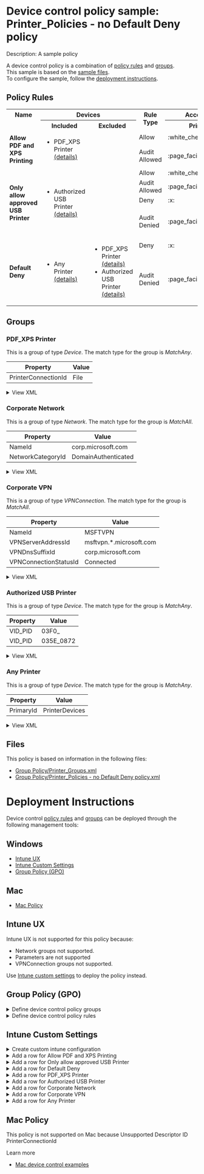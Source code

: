 # Device control policy sample: Printer_Policies - no Default Deny policy

Description: A sample policy

A device control policy is a combination of [policy rules](#policy-rules) and [groups](#groups).  
This sample is based on the [sample files](#files).  
To configure the sample, follow the [deployment instructions](#deployment-instructions).  

## Policy Rules
<table>
    <tr>
        <th rowspan="2" valign="top">Name</th>
        <th colspan="2" valign="top">Devices</th>
        <th rowspan="2" valign="top">Rule Type</th>
        <th colspan="1" valign="top"><center>Access</center></th><th rowspan="2" valign="top">Notification</th>
        <th rowspan="2" valign="top">Conditions</th>
    </tr>
    <tr>
        <th>Included</th>
        <th>Excluded</th>
        <th>Print</th>
        </tr><tr>
            <td rowspan="2"><b>Allow PDF and XPS Printing</b></td>
            <td rowspan="2 valign="top">
                <ul><li>PDF_XPS Printer<a href="#pdf_xps-printer" title="MatchAny [{'PrinterConnectionId': 'File'}]"> (details)</a></ul>
            </td>
            <td rowspan="2" valign="top">
                <ul></ul>
            </td>
            <td>Allow</td>
            <td>:white_check_mark:</td>
            <td>None (0)</td> 
            <td>
                <center>-</center></td>
        </tr><tr>
            <td>Audit Allowed</td>
            <td>:page_facing_up:</td>
            <td>Send event (2)</td>
            <td> 
                <center>-</center></td>
        </tr><tr>
            <td rowspan="4"><b>Only allow approved USB Printer</b></td>
            <td rowspan="4 valign="top">
                <ul><li>Authorized USB Printer<a href="#authorized-usb-printer" title="MatchAny [{'VID_PID': '03F0_'}, {'VID_PID': '035E_0872'}]"> (details)</a></ul>
            </td>
            <td rowspan="4" valign="top">
                <ul></ul>
            </td>
            <td>Allow</td>
            <td>:white_check_mark:</td>
            <td>None (0)</td> 
            <td>
                <details>
                <summary>View</summary>
                User condition: All Users<br>
                Parameters: MatchAny
                <ul><li> MatchAny 
                        <ul><li>Corporate Network<a href="#corporate-network" title="MatchAll [{'NameId': 'corp.microsoft.com'}, {'NetworkCategoryId': 'DomainAuthenticated'}]"> (details)</a></ul><li> MatchAny 
                        <ul><li>Corporate VPN<a href="#corporate-vpn" title="MatchAll [{'NameId': 'MSFTVPN'}, {'VPNServerAddressId': 'msftvpn.*.microsoft.com'}, {'VPNDnsSuffixId': 'corp.microsoft.com'}, {'VPNConnectionStatusId': 'Connected'}]"> (details)</a></ul>
                </ul>
                </details></td>
        </tr><tr>
            <td>Audit Allowed</td>
            <td>:page_facing_up:</td>
            <td>Send event (2)</td>
            <td> 
                <center>-</center></td>
        </tr><tr>
            <td>Deny</td>
            <td>:x:</td>
            <td>None (0)</td>
            <td> 
                <center>-</center></td>
        </tr><tr>
            <td>Audit Denied</td>
            <td>:page_facing_up:</td>
            <td>Show notification and Send event (3)</td>
            <td> 
                <center>-</center></td>
        </tr><tr>
            <td rowspan="2"><b>Default Deny</b></td>
            <td rowspan="2 valign="top">
                <ul><li>Any Printer<a href="#any-printer" title="MatchAny [{'PrimaryId': 'PrinterDevices'}]"> (details)</a></ul>
            </td>
            <td rowspan="2" valign="top">
                <ul><li>PDF_XPS Printer<a href="#pdf_xps-printer" title="MatchAny [{'PrinterConnectionId': 'File'}]"> (details)</a><li>Authorized USB Printer<a href="#authorized-usb-printer" title="MatchAny [{'VID_PID': '03F0_'}, {'VID_PID': '035E_0872'}]"> (details)</a></ul>
            </td>
            <td>Deny</td>
            <td>:x:</td>
            <td>None (0)</td> 
            <td>
                <center>-</center></td>
        </tr><tr>
            <td>Audit Denied</td>
            <td>:page_facing_up:</td>
            <td>Show notification and Send event (3)</td>
            <td> 
                <center>-</center></td>
        </tr></table>

## Groups


### PDF_XPS Printer

This is a group of type *Device*. 
The match type for the group is *MatchAny*.

|  Property | Value |
|-----------|-------|
| PrinterConnectionId | File |

<details>
<summary>View XML</summary>

```xml
<Group Id="{e5170dfb-19a9-4466-8109-d36c9c912b4e}" Type="Device">
	<!-- ./Vendor/MSFT/Defender/Configuration/DeviceControl/PolicyGroups/%7Be5170dfb-19a9-4466-8109-d36c9c912b4e%7D/GroupData -->
	<Name>PDF_XPS Printer</Name>
	<MatchType>MatchAny</MatchType>
	<DescriptorIdList>
		<PrinterConnectionId>File</PrinterConnectionId>
	</DescriptorIdList>
</Group>
```
</details>

### Corporate Network

This is a group of type *Network*. 
The match type for the group is *MatchAll*.

|  Property | Value |
|-----------|-------|
| NameId | corp.microsoft.com |
| NetworkCategoryId | DomainAuthenticated |

<details>
<summary>View XML</summary>

```xml
<Group Id="{83d4b74a-af7c-4399-812c-fb9037e2c2b7}" Type="Network">
	<!-- ./Vendor/MSFT/Defender/Configuration/DeviceControl/PolicyGroups/%7B83d4b74a-af7c-4399-812c-fb9037e2c2b7%7D/GroupData -->
	<Name>Corporate Network</Name>
	<MatchType>MatchAll</MatchType>
	<DescriptorIdList>
		<NameId>corp.microsoft.com</NameId>
		<NetworkCategoryId>DomainAuthenticated</NetworkCategoryId>
	</DescriptorIdList>
</Group>
```
</details>

### Corporate VPN

This is a group of type *VPNConnection*. 
The match type for the group is *MatchAll*.

|  Property | Value |
|-----------|-------|
| NameId | MSFTVPN |
| VPNServerAddressId | msftvpn.*.microsoft.com |
| VPNDnsSuffixId | corp.microsoft.com |
| VPNConnectionStatusId | Connected |

<details>
<summary>View XML</summary>

```xml
<Group Id="{d633d17d-d1d1-4c73-aa27-c545c343b6d7}" Type="VPNConnection">
	<!-- ./Vendor/MSFT/Defender/Configuration/DeviceControl/PolicyGroups/%7Bd633d17d-d1d1-4c73-aa27-c545c343b6d7%7D/GroupData -->
	<Name>Corporate VPN</Name>
	<MatchType>MatchAll</MatchType>
	<DescriptorIdList>
		<NameId>MSFTVPN</NameId>
		<VPNServerAddressId>msftvpn.*.microsoft.com</VPNServerAddressId>
		<VPNDnsSuffixId>corp.microsoft.com</VPNDnsSuffixId>
		<VPNConnectionStatusId>Connected</VPNConnectionStatusId>
	</DescriptorIdList>
</Group>
```
</details>

### Authorized USB Printer

This is a group of type *Device*. 
The match type for the group is *MatchAny*.

|  Property | Value |
|-----------|-------|
| VID_PID | 03F0_ |
| VID_PID | 035E_0872 |

<details>
<summary>View XML</summary>

```xml
<Group Id="{05b56e90-e682-48ff-a6c0-5602c9638182}" Type="Device">
	<!-- ./Vendor/MSFT/Defender/Configuration/DeviceControl/PolicyGroups/%7B05b56e90-e682-48ff-a6c0-5602c9638182%7D/GroupData -->
	<Name>Authorized USB Printer</Name>
	<MatchType>MatchAny</MatchType>
	<DescriptorIdList>
		<VID_PID>03F0_</VID_PID>
		<VID_PID>035E_0872</VID_PID>
	</DescriptorIdList>
</Group>
```
</details>

### Any Printer

This is a group of type *Device*. 
The match type for the group is *MatchAny*.

|  Property | Value |
|-----------|-------|
| PrimaryId | PrinterDevices |

<details>
<summary>View XML</summary>

```xml
<Group Id="{090b8e1d-5c7b-4f69-a4f2-fb76fa0535fc}" Type="Device">
	<!-- ./Vendor/MSFT/Defender/Configuration/DeviceControl/PolicyGroups/%7B090b8e1d-5c7b-4f69-a4f2-fb76fa0535fc%7D/GroupData -->
	<Name>Any Printer</Name>
	<MatchType>MatchAny</MatchType>
	<DescriptorIdList>
		<PrimaryId>PrinterDevices</PrimaryId>
	</DescriptorIdList>
</Group>
```
</details>


## Files
This policy is based on information in the following files:

- [Group Policy/Printer_Groups.xml](Group%20Policy/Printer_Groups.xml)
- [Group Policy/Printer_Policies - no Default Deny policy.xml](Group%20Policy/Printer_Policies%20-%20no%20Default%20Deny%20policy.xml)


# Deployment Instructions

Device control [policy rules](#policy-rules) and [groups](#groups) can be deployed through the following management tools:

## Windows
- [Intune UX](#intune-ux)
- [Intune Custom Settings](#intune-custom-settings)
- [Group Policy (GPO)](#group-policy-gpo)

## Mac
- [Mac Policy](#mac-policy)

## Intune UX

Intune UX is not supported for this policy because:
- Network groups not supported.
- Parameters are not supported
- VPNConnection groups not supported.

Use [Intune custom settings](#intune-custom-settings) to deploy the policy instead.


## Group Policy (GPO)
<details>
<summary>Define device control policy groups</summary>

   1. Go to Computer Configuration > Administrative Templates > Windows Components > Microsoft Defender Antivirus > Device Control > Define device control policy groups.
   2. Save the XML below to a network share.
```xml
<Groups>
	<Group Id="{e5170dfb-19a9-4466-8109-d36c9c912b4e}" Type="Device">
		<!-- ./Vendor/MSFT/Defender/Configuration/DeviceControl/PolicyGroups/%7Be5170dfb-19a9-4466-8109-d36c9c912b4e%7D/GroupData -->
		<Name>PDF_XPS Printer</Name>
		<MatchType>MatchAny</MatchType>
		<DescriptorIdList>
			<PrinterConnectionId>File</PrinterConnectionId>
		</DescriptorIdList>
	</Group>
	<Group Id="{83d4b74a-af7c-4399-812c-fb9037e2c2b7}" Type="Network">
		<!-- ./Vendor/MSFT/Defender/Configuration/DeviceControl/PolicyGroups/%7B83d4b74a-af7c-4399-812c-fb9037e2c2b7%7D/GroupData -->
		<Name>Corporate Network</Name>
		<MatchType>MatchAll</MatchType>
		<DescriptorIdList>
			<NameId>corp.microsoft.com</NameId>
			<NetworkCategoryId>DomainAuthenticated</NetworkCategoryId>
		</DescriptorIdList>
	</Group>
	<Group Id="{d633d17d-d1d1-4c73-aa27-c545c343b6d7}" Type="VPNConnection">
		<!-- ./Vendor/MSFT/Defender/Configuration/DeviceControl/PolicyGroups/%7Bd633d17d-d1d1-4c73-aa27-c545c343b6d7%7D/GroupData -->
		<Name>Corporate VPN</Name>
		<MatchType>MatchAll</MatchType>
		<DescriptorIdList>
			<NameId>MSFTVPN</NameId>
			<VPNServerAddressId>msftvpn.*.microsoft.com</VPNServerAddressId>
			<VPNDnsSuffixId>corp.microsoft.com</VPNDnsSuffixId>
			<VPNConnectionStatusId>Connected</VPNConnectionStatusId>
		</DescriptorIdList>
	</Group>
	<Group Id="{05b56e90-e682-48ff-a6c0-5602c9638182}" Type="Device">
		<!-- ./Vendor/MSFT/Defender/Configuration/DeviceControl/PolicyGroups/%7B05b56e90-e682-48ff-a6c0-5602c9638182%7D/GroupData -->
		<Name>Authorized USB Printer</Name>
		<MatchType>MatchAny</MatchType>
		<DescriptorIdList>
			<VID_PID>03F0_</VID_PID>
			<VID_PID>035E_0872</VID_PID>
		</DescriptorIdList>
	</Group>
	<Group Id="{090b8e1d-5c7b-4f69-a4f2-fb76fa0535fc}" Type="Device">
		<!-- ./Vendor/MSFT/Defender/Configuration/DeviceControl/PolicyGroups/%7B090b8e1d-5c7b-4f69-a4f2-fb76fa0535fc%7D/GroupData -->
		<Name>Any Printer</Name>
		<MatchType>MatchAny</MatchType>
		<DescriptorIdList>
			<PrimaryId>PrinterDevices</PrimaryId>
		</DescriptorIdList>
	</Group>
</Groups>
```
   3. In the Define device control policy groups window, select *Enabled* and specify the network share file path containing the XML groups data.
</details>

<details>
<summary>Define device control policy rules</summary>
 
  1. Go to Computer Configuration > Administrative Templates > Windows Components > Microsoft Defender Antivirus > Device Control > Define device control policy rules.
  2. Save the XML below to a network share.
```xml
<PolicyRules>
	<PolicyRule Id="{f5877f47-78ab-4f33-94e4-c44f18ec6dca}" >
		<!-- ./Vendor/MSFT/Defender/Configuration/DeviceControl/PolicyRules/%7Bf5877f47-78ab-4f33-94e4-c44f18ec6dca%7D/RuleData -->
		<Name>Allow PDF and XPS Printing</Name>
		<IncludedIdList>
			<GroupId>{e5170dfb-19a9-4466-8109-d36c9c912b4e}</GroupId>
		</IncludedIdList>
		<ExcludedIdList>
		</ExcludedIdList>
		<Entry Id="{12bd5f8e-94e8-4205-a990-635c24e43c59}">
			<Type>Allow</Type>
			<AccessMask>64</AccessMask>
			<Options>0</Options>
		</Entry>
		<Entry Id="{0fef09f8-7a68-4827-841b-d48afef6ba4c}">
			<Type>AuditAllowed</Type>
			<AccessMask>64</AccessMask>
			<Options>2</Options>
		</Entry>
	</PolicyRule>
	<PolicyRule Id="{f7e75634-7eec-4e67-bec5-5e7750cb9e02}" >
		<!-- ./Vendor/MSFT/Defender/Configuration/DeviceControl/PolicyRules/%7Bf7e75634-7eec-4e67-bec5-5e7750cb9e02%7D/RuleData -->
		<Name>Only allow approved USB Printer</Name>
		<IncludedIdList>
			<GroupId>{05b56e90-e682-48ff-a6c0-5602c9638182}</GroupId>
		</IncludedIdList>
		<ExcludedIdList>
		</ExcludedIdList>
		<Entry Id="{27c79875-25d2-4765-aec2-cb2d1000613f}">
			<Type>Allow</Type>
			<AccessMask>64</AccessMask>
			<Options>0</Options>
			<Parameters MatchType="MatchAny">
				<Network MatchType="MatchAny">
					<GroupId>{83d4b74a-af7c-4399-812c-fb9037e2c2b7}</GroupId>
				</Network>
				<VPNConnection MatchType="MatchAny">
					<GroupId>{d633d17d-d1d1-4c73-aa27-c545c343b6d7}</GroupId>
				</VPNConnection>
			</Parameters>
		</Entry>
		<Entry Id="{b280c2bf-ca5d-46a1-afc9-7e34d8098ca7}">
			<Type>AuditAllowed</Type>
			<AccessMask>64</AccessMask>
			<Options>2</Options>
		</Entry>
		<Entry Id="{e1c591a1-c8b8-4cfa-986a-aa0a689097b6}">
			<Type>Deny</Type>
			<AccessMask>64</AccessMask>
			<Options>0</Options>
		</Entry>
		<Entry Id="{c413f1f2-109f-43ca-a8a2-a40ab689fe86}">
			<Type>AuditDenied</Type>
			<AccessMask>64</AccessMask>
			<Options>3</Options>
		</Entry>
	</PolicyRule>
	<PolicyRule Id="{e6ccf2cb-20d6-4478-bf2d-66f247ced6f3}" >
		<!-- ./Vendor/MSFT/Defender/Configuration/DeviceControl/PolicyRules/%7Be6ccf2cb-20d6-4478-bf2d-66f247ced6f3%7D/RuleData -->
		<Name>Default Deny</Name>
		<IncludedIdList>
			<GroupId>{090b8e1d-5c7b-4f69-a4f2-fb76fa0535fc}</GroupId>
		</IncludedIdList>
		<ExcludedIdList>
			<GroupId>{e5170dfb-19a9-4466-8109-d36c9c912b4e}</GroupId>
			<GroupId>{05b56e90-e682-48ff-a6c0-5602c9638182}</GroupId>
		</ExcludedIdList>
		<Entry Id="{6b9cf286-ec70-4463-bfaf-29f32bb5f0dc}">
			<Type>Deny</Type>
			<AccessMask>64</AccessMask>
			<Options>0</Options>
		</Entry>
		<Entry Id="{48fe1c20-83ef-4163-aa99-882f49f3ec1d}">
			<Type>AuditDenied</Type>
			<AccessMask>64</AccessMask>
			<Options>3</Options>
		</Entry>
	</PolicyRule>
</PolicyRules>
```
  3. In the Define device control policy rules window, select *Enabled*, and enter the network share file path containing the XML rules data.
</details>

## Intune Custom Settings

<details>
<summary>Create custom intune configuration</summary>

   1. Navigate to Devices > Configuration profiles
   2. Click Create (New Policy)
   3. Select Platform "Windows 10 and Later"
   4. Select Profile "Templates"
   5. Select Template Name "Custom"
   6. Click "Create"
   7. Under Name, enter **
   8. Optionally, enter a description
   9. Click "Next" 
</details>
<details>
<summary>Add a row for Allow PDF and XPS Printing</summary>  
   
   1. Click "Add"
   2. For Name, enter *Allow PDF and XPS Printing*
   3. For Description, enter **
   4. For OMA-URI, enter  *./Vendor/MSFT/Defender/Configuration/DeviceControl/PolicyRules/%7Bf5877f47-78ab-4f33-94e4-c44f18ec6dca%7D/RuleData*
   5. For Data type, select *String (XML File)*
   
        
   6. For Custom XML, select  *.\Group Policy\allow_pdf_and_xps_printing{f5877f47-78ab-4f33-94e4-c44f18ec6dca}.xml*
         
   
   
   7. Click "Save"
</details>
<details>
<summary>Add a row for Only allow approved USB Printer</summary>  
   
   1. Click "Add"
   2. For Name, enter *Only allow approved USB Printer*
   3. For Description, enter **
   4. For OMA-URI, enter  *./Vendor/MSFT/Defender/Configuration/DeviceControl/PolicyRules/%7Bf7e75634-7eec-4e67-bec5-5e7750cb9e02%7D/RuleData*
   5. For Data type, select *String (XML File)*
   
        
   6. For Custom XML, select  *.\Group Policy\only_allow_approved_usb_printer{f7e75634-7eec-4e67-bec5-5e7750cb9e02}.xml*
         
   
   
   7. Click "Save"
</details>
<details>
<summary>Add a row for Default Deny</summary>  
   
   1. Click "Add"
   2. For Name, enter *Default Deny*
   3. For Description, enter **
   4. For OMA-URI, enter  *./Vendor/MSFT/Defender/Configuration/DeviceControl/PolicyRules/%7Be6ccf2cb-20d6-4478-bf2d-66f247ced6f3%7D/RuleData*
   5. For Data type, select *String (XML File)*
   
        
   6. For Custom XML, select  *.\Group Policy\default_deny{e6ccf2cb-20d6-4478-bf2d-66f247ced6f3}.xml*
         
   
   
   7. Click "Save"
</details>
<details>
<summary>Add a row for PDF_XPS Printer</summary>  
   
   1. Click "Add"
   2. For Name, enter *PDF_XPS Printer*
   3. For Description, enter **
   4. For OMA-URI, enter  *./Vendor/MSFT/Defender/Configuration/DeviceControl/PolicyGroups/%7Be5170dfb-19a9-4466-8109-d36c9c912b4e%7D/GroupData*
   5. For Data type, select *String (XML File)*
   
        
   6. For Custom XML, select  *.\Intune OMA-URI\PDF_XPS Printer.xml*
         
   
   
   7. Click "Save"
</details>
<details>
<summary>Add a row for Authorized USB Printer</summary>  
   
   1. Click "Add"
   2. For Name, enter *Authorized USB Printer*
   3. For Description, enter **
   4. For OMA-URI, enter  *./Vendor/MSFT/Defender/Configuration/DeviceControl/PolicyGroups/%7B05b56e90-e682-48ff-a6c0-5602c9638182%7D/GroupData*
   5. For Data type, select *String (XML File)*
   
        
   6. For Custom XML, select  *.\Intune OMA-URI\Authorized USB Printer.xml*
         
   
   
   7. Click "Save"
</details>
<details>
<summary>Add a row for Corporate Network</summary>  
   
   1. Click "Add"
   2. For Name, enter *Corporate Network*
   3. For Description, enter **
   4. For OMA-URI, enter  *./Vendor/MSFT/Defender/Configuration/DeviceControl/PolicyGroups/%7B83d4b74a-af7c-4399-812c-fb9037e2c2b7%7D/GroupData*
   5. For Data type, select *String (XML File)*
   
        
   6. For Custom XML, select  *.\Intune OMA-URI\Corporate Network.xml*
         
   
   
   7. Click "Save"
</details>
<details>
<summary>Add a row for Corporate VPN</summary>  
   
   1. Click "Add"
   2. For Name, enter *Corporate VPN*
   3. For Description, enter **
   4. For OMA-URI, enter  *./Vendor/MSFT/Defender/Configuration/DeviceControl/PolicyGroups/%7Bd633d17d-d1d1-4c73-aa27-c545c343b6d7%7D/GroupData*
   5. For Data type, select *String (XML File)*
   
        
   6. For Custom XML, select  *.\Intune OMA-URI\Corporate VPN.xml*
         
   
   
   7. Click "Save"
</details>
<details>
<summary>Add a row for Any Printer</summary>  
   
   1. Click "Add"
   2. For Name, enter *Any Printer*
   3. For Description, enter **
   4. For OMA-URI, enter  *./Vendor/MSFT/Defender/Configuration/DeviceControl/PolicyGroups/%7B090b8e1d-5c7b-4f69-a4f2-fb76fa0535fc%7D/GroupData*
   5. For Data type, select *String (XML File)*
   
        
   6. For Custom XML, select  *.\Intune OMA-URI\Any printer group.xml*
         
   
   
   7. Click "Save"
</details>


## Mac Policy

This policy is not supported on Mac because Unsupported Descriptor ID PrinterConnectionId

Learn more
- [Mac device control examples](../Removable%20Storage%20Access%20Control%20Samples/macOS/policy/examples/README.md)

